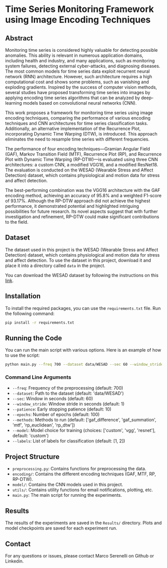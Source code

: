 # Time Series Monitoring Framework using Image Encoding Techniques

## Abstract
Monitoring time series is considered highly valuable for detecting possible anomalies. This ability is relevant in numerous application domains, including health and industry, and many applications, such as monitoring system failures, detecting external cyber-attacks, and diagnosing diseases. The most common models for time series data exploit recurrent neural network (RNN) architecture. However, such architecture requires a high computational cost and shows some problems, such as vanishing and exploding gradients. Inspired by the success of computer vision methods, several studies have proposed transforming time series into images by applying encoding time series algorithms that can be analyzed by deep-learning models based on convolutional neural networks (CNN).

This work proposes a framework for monitoring time series using image encoding techniques, comparing the performance of various encoding techniques and CNN architectures for time series classification tasks. Additionally, an alternative implementation of the Recurrence Plot, incorporating Dynamic Time Warping (DTW), is introduced. This approach eliminates the need to resample time series with different frequencies.

The performance of four encoding techniques—Gramian Angular Field (GAF), Markov Transition Field (MTF), Recurrence Plot (RP), and Recurrence Plot with Dynamic Time Warping (RP-DTW)—is evaluated using three CNN architectures: a custom CNN, a modified VGG16, and a modified ResNet18. The evaluation is conducted on the WESAD (Wearable Stress and Affect Detection) dataset, which contains physiological and motion data for stress and affect detection.

The best-performing combination was the VGG16 architecture with the GAF encoding method, achieving an accuracy of 95.8% and a weighted F1-score of 93.17%. Although the RP-DTW approach did not achieve the highest performance, it demonstrated potential and highlighted intriguing possibilities for future research. Its novel aspects suggest that with further investigation and refinement, RP-DTW could make significant contributions to the field.

## Dataset
The dataset used in this project is the WESAD (Wearable Stress and Affect Detection) dataset, which contains physiological and motion data for stress and affect detection. To use the dataset in this project, download it and place it into a directory called `data` in the project.

You can download the WESAD dataset by following the instructions on this [link](https://archive.ics.uci.edu/dataset/465/wesad+wearable+stress+and+affect+detection).

## Installation
To install the required packages, you can use the `requirements.txt` file. Run the following command:
```bash
pip install -r requirements.txt
```
## Running the Code
You can run the main script with various options. Here is an example of how to use the script:
```bash
python main.py --freq 700 --dataset data/WESAD --sec 60 --window_stride 1 --patience 10 --epochs 100 --methods gaf_difference gaf_summation mtf rp_euclidean rp_dtw --model custom --labels 1 2
```

### Command Line Arguments
- `--freq`: Frequency of the preprocessing (default: 700)
- `--dataset`: Path to the dataset (default: 'data/WESAD')
- `--sec`: Window in seconds (default: 60)
- `--window_stride`: Window stride in seconds (default: 1)
- `--patience`: Early stopping patience (default: 10)
- `--epochs`: Number of epochs (default: 100)
- `--methods`: Methods to run (default: ['gaf_difference', 'gaf_summation', 'mtf', 'rp_euclidean', 'rp_dtw'])
- `--model`: Model choice for training (choices: ['custom', 'vgg', 'resnet'], default: 'custom')
- `--labels`: List of labels for classification (default: [1, 2])

## Project Structure
- `preprocessing.py`: Contains functions for preprocessing the data.
- `encoding/`: Contains the different encoding techniques (GAF, MTF, RP, RP-DTW).
- `model/`: Contains the CNN models used in this project.
- `utils/`: Contains utility functions for email notifications, plotting, etc.
- `main.py`: The main script for running the experiments.

## Results
The results of the experiments are saved in the `Results/` directory. Plots and model checkpoints are saved for each experiment run.

## Contact
For any questions or issues, please contact Marco Serenelli on Github or Linkedin.
